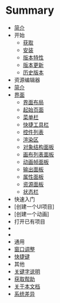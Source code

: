 # Summary
* [简介](/about_cocostudio/zh.md)
* 开始
   * [获取](/getting_cocostudio)
   * [安装](/install)
   * [版本特性](/version_feature/)
   * [版本更新]()
   * [历史版本](/version_history)
* 资源编辑器
 * [简介](/Introduction/zh.md)
 * [界面]()
   * [界面布局](/interface_layout/)
   * [起始页面](start_page)
   * [菜单栏](/menu_bar/)
   * [快捷工具栏](/express_tools_bar/)
   * [控件列表](/wiget_list_bar/)
   * [渲染区](/render_panel/)
   * [对象结构面板](/object_structure_panel/)
   * [画布列表面板](/canvas_list_panel/)
   * [动画帧面板](/animation_frame_panel/)
   * [输出面板](/logout_panel/)
   * [属性面板](/properties_panel/)
   * [资源面板](/resource_panel/)
   * [状态栏](/status_bar/)
* 快速入门
 * [创建一个UI项目]
 * [创建一个动画]
 * 打开已有项目
 * 
 * 
* 通用
 * [窗口调整]()
 * [快捷键]()
* 其他
 * [关键字说明]() 
 * [获取帮助](/contact_support)
 * [关于本文档]()
 * [系统差异]()
